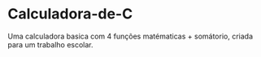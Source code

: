 # Calculadora-de-C
Uma calculadora basica com 4 funções matématicas + somátorio, criada para um trabalho escolar.
